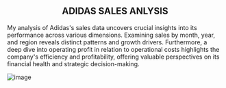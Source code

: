 <h2 align="center">
ADIDAS SALES ANLYSIS
</h2> 

<p>
  My analysis of Adidas's sales data uncovers crucial insights into its performance across various dimensions. Examining sales by month, year, and region reveals distinct patterns and growth drivers. Furthermore, a deep dive into operating profit in relation to operational costs highlights the company's efficiency and profitability, offering valuable perspectives on its financial health and strategic decision-making.
</p>

![image](https://github.com/user-attachments/assets/bfb18f19-4e5d-4efe-b3b7-e7a1351c5fa0)
